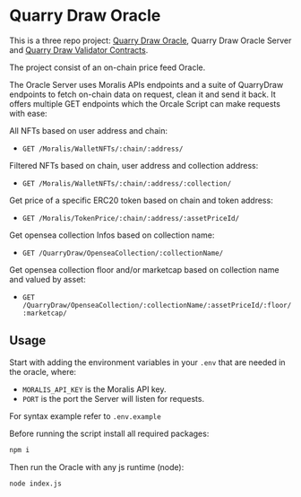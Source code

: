 # Quarry Draw Oracle

This is a three repo project: [Quarry Draw Oracle](https://github.com/Puddi1/QD-Oracle), Quarry Draw Oracle Server and [Quarry Draw Validator Contracts](https://github.com/Puddi1/QD-Validator-Contracts).

The project consist of an on-chain price feed Oracle.

The Oracle Server uses Moralis APIs endpoints and a suite of QuarryDraw endpoints to fetch on-chain data on request, clean it and send it back. It offers multiple GET endpoints which the Orcale Script can make requests with ease:

All NFTs based on user address and chain:
* `GET /Moralis/WalletNFTs/:chain/:address/`

Filtered NFTs based on chain, user address and collection address:
* `GET /Moralis/WalletNFTs/:chain/:address/:collection/`

Get price of a specific ERC20 token based on chain and token address:
* `GET /Moralis/TokenPrice/:chain/:address/:assetPriceId/`

Get opensea collection Infos based on collection name:
* `GET /QuarryDraw/OpenseaCollection/:collectionName/`

Get opensea collection floor and/or marketcap based on collection name and valued by asset:
* `GET /QuarryDraw/OpenseaCollection/:collectionName/:assetPriceId/:floor/:marketcap/`

## Usage

Start with adding the environment variables in your `.env` that are needed in the oracle, where:

- `MORALIS_API_KEY` is the Moralis API key.
- `PORT` is the port the Server will listen for requests.

For syntax example refer to `.env.example`

Before running the script install all required packages:
```sh
npm i
```

Then run the Oracle with any js runtime (node):
```sh
node index.js
```
